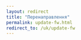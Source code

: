 ```yaml
---
layout: redirect
title: "Перенаправлення"
permalink: update-fw.html
redirect_to: /uk/update-fw
---
```


